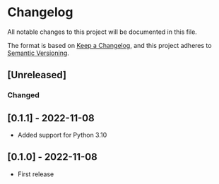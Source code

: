 # Changelog

All notable changes to this project will be documented in this file.

The format is based on [Keep a Changelog](https://keepachangelog.com/en/1.0.0/),
and this project adheres to [Semantic Versioning](https://semver.org/spec/v2.0.0.html).

## [Unreleased]

### Changed

## [0.1.1] - 2022-11-08

- Added support for Python 3.10

## [0.1.0] - 2022-11-08

- First release
